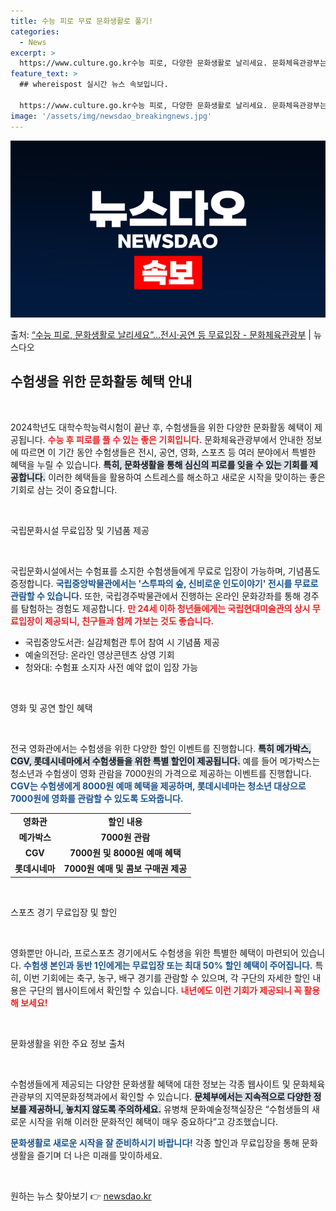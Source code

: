 ```yaml
---
title: 수능 피로 무료 문화생활로 풀기!
categories:
  - News
excerpt: >
  https://www.culture.go.kr수능 피로, 다양한 문화생활로 날리세요. 문화체육관광부는 202…
feature_text: >
  ## whereispost 실시간 뉴스 속보입니다.

  https://www.culture.go.kr수능 피로, 다양한 문화생활로 날리세요. 문화체육관광부는 202…
image: '/assets/img/newsdao_breakingnews.jpg'
---
```


![뉴스다오 속보](/assets/img/newsdao_breakingnews.jpg)

<p>출처: <a href="https://newsdao.kr/2540" rel="dofollow">“수능 피로, 문화생활로 날리세요”…전시·공연 등 무료입장 - 문화체육관광부</a> | 뉴스다오</p>

<h2 data-ke-size="size26">수험생을 위한 문화활동 혜택 안내</h2>

<p data-ke-size="size16">&nbsp;</p>

2024학년도 대학수학능력시험이 끝난 후, 수험생들을 위한 다양한 문화활동 혜택이 제공됩니다. <b><span style="color: #ee2323;">수능 후 피로를 풀 수 있는 좋은 기회입니다.</span></b> 문화체육관광부에서 안내한 정보에 따르면 이 기간 동안 수험생들은 전시, 공연, 영화, 스포츠 등 여러 분야에서 특별한 혜택을 누릴 수 있습니다. <b><span style="background-color: #21538527;">특히, 문화생활을 통해 심신의 피로를 잊을 수 있는 기회를 제공합니다.</span></b> 이러한 혜택들을 활용하여 스트레스를 해소하고 새로운 시작을 맞이하는 좋은 기회로 삼는 것이 중요합니다. 

<p data-ke-size="size16">&nbsp;</p>

국립문화시설 무료입장 및 기념품 제공

<p data-ke-size="size16">&nbsp;</p>

국립문화시설에서는 수험표를 소지한 수험생들에게 무료로 입장이 가능하며, 기념품도 증정합니다. <b><span style="color: #1a5490;">국립중앙박물관에서는 '스투파의 숲, 신비로운 인도이야기' 전시를 무료로 관람할 수 있습니다.</span></b> 또한, 국립경주박물관에서 진행하는 온라인 문화강좌를 통해 경주를 탐험하는 경험도 제공합니다. <b><span style="color: #ee2323;">만 24세 이하 청년들에게는 국립현대미술관의 상시 무료입장이 제공되니, 친구들과 함께 가보는 것도 좋습니다.</span></b>

<ul>
<li>국립중앙도서관: 실감체험관 투어 참여 시 기념품 제공</li>
<li>예술의전당: 온라인 영상콘텐츠 상영 기회</li>
<li>청와대: 수험표 소지자 사전 예약 없이 입장 가능</li>
</ul>

<p data-ke-size="size16">&nbsp;</p>

영화 및 공연 할인 혜택

<p data-ke-size="size16">&nbsp;</p>

전국 영화관에서는 수험생을 위한 다양한 할인 이벤트를 진행합니다. <b><span style="background-color: #21538527;">특히 메가박스, CGV, 롯데시네마에서 수험생들을 위한 특별 할인이 제공됩니다.</span></b> 예를 들어 메가박스는 청소년과 수험생이 영화 관람을 7000원의 가격으로 제공하는 이벤트를 진행합니다. <b><span style="color: #1a5490;">CGV는 수험생에게 8000원 예매 혜택을 제공하며, 롯데시네마는 청소년 대상으로 7000원에 영화를 관람할 수 있도록 도와줍니다.</span></b>

<table>
<tr>
<td style="text-align: center; height: 17px;"><b>영화관</b></td>
<td style="text-align: center; height: 17px;"><b>할인 내용</b></td>
</tr>
<tr>
<td style="text-align: center; height: 17px;"><b>메가박스</b></td>
<td style="text-align: center; height: 17px;"><b>7000원 관람</b></td>
</tr>
<tr>
<td style="text-align: center; height: 17px;"><b>CGV</b></td>
<td style="text-align: center; height: 17px;"><b>7000원 및 8000원 예매 혜택</b></td>
</tr>
<tr>
<td style="text-align: center; height: 17px;"><b>롯데시네마</b></td>
<td style="text-align: center; height: 17px;"><b>7000원 예매 및 콤보 구매권 제공</b></td>
</tr>
</table>

<p data-ke-size="size16">&nbsp;</p>

스포츠 경기 무료입장 및 할인

<p data-ke-size="size16">&nbsp;</p>

영화뿐만 아니라, 프로스포츠 경기에서도 수험생을 위한 특별한 혜택이 마련되어 있습니다. <b><span style="color: #1a5490;">수험생 본인과 동반 1인에게는 무료입장 또는 최대 50% 할인 혜택이 주어집니다.</span></b> 특히, 이번 기회에는 축구, 농구, 배구 경기를 관람할 수 있으며, 각 구단의 자세한 할인 내용은 구단의 웹사이트에서 확인할 수 있습니다. <b><span style="color: #ee2323;">내년에도 이런 기회가 제공되니 꼭 활용해 보세요!</span></b>

<p data-ke-size="size16">&nbsp;</p>

문화생활을 위한 주요 정보 출처

<p data-ke-size="size16">&nbsp;</p>

수험생들에게 제공되는 다양한 문화생활 혜택에 대한 정보는 각종 웹사이트 및 문화체육관광부의 지역문화정책과에서 확인할 수 있습니다. <b><span style="background-color: #21538527;">문체부에서는 지속적으로 다양한 정보를 제공하니, 놓치지 않도록 주의하세요.</span></b> 유병채 문화예술정책실장은 “수험생들의 새로운 시작을 위해 이러한 문화적인 혜택이 매우 중요하다”고 강조했습니다.

<b><span style="color: #1a5490;">문화생활로 새로운 시작을 잘 준비하시기 바랍니다!</span></b>  각종 할인과 무료입장을 통해 문화생활을 즐기며 더 나은 미래를 맞이하세요.

<p data-ke-size="size16">&nbsp;</p> 

원하는 뉴스 찾아보기 👉 <a href="https://newsdao.kr" rel="dofollow">newsdao.kr</a>


